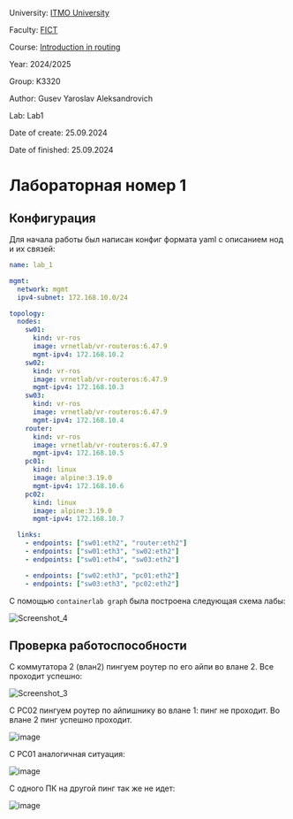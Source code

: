 University: [ITMO University](https://itmo.ru/ru/)

Faculty: [FICT](https://fict.itmo.ru)

Course: [Introduction in routing](https://github.com/itmo-ict-faculty/introduction-in-routing)

Year: 2024/2025

Group: K3320

Author: Gusev Yaroslav Aleksandrovich

Lab: Lab1

Date of create: 25.09.2024

Date of finished: 25.09.2024

# Лабораторная номер 1

## Конфигурация

Для начала работы был написан конфиг формата yaml с описанием нод и их связей:

```yaml
name: lab_1

mgmt:
  network: mgmt
  ipv4-subnet: 172.168.10.0/24

topology:
  nodes:
    sw01:
      kind: vr-ros
      image: vrnetlab/vr-routeros:6.47.9
      mgmt-ipv4: 172.168.10.2
    sw02:
      kind: vr-ros
      image: vrnetlab/vr-routeros:6.47.9
      mgmt-ipv4: 172.168.10.3
    sw03:
      kind: vr-ros
      image: vrnetlab/vr-routeros:6.47.9
      mgmt-ipv4: 172.168.10.4
    router:
      kind: vr-ros
      image: vrnetlab/vr-routeros:6.47.9
      mgmt-ipv4: 172.168.10.5
    pc01:
      kind: linux
      image: alpine:3.19.0
      mgmt-ipv4: 172.168.10.6
    pc02:
      kind: linux
      image: alpine:3.19.0
      mgmt-ipv4: 172.168.10.7

  links:
    - endpoints: ["sw01:eth2", "router:eth2"]
    - endpoints: ["sw01:eth3", "sw02:eth2"]
    - endpoints: ["sw01:eth4", "sw03:eth2"]

    - endpoints: ["sw02:eth3", "pc01:eth2"]
    - endpoints: ["sw03:eth3", "pc02:eth2"]
```

С помощью `containerlab graph` была построена следующая схема лабы:

![Screenshot_4](https://github.com/user-attachments/assets/ece3d7db-5d8d-4e4f-ac75-adec20923c59)

## Проверка работоспособности

С коммутатора 2 (влан2) пингуем роутер по его айпи во влане 2. Все проходит успешно:

![Screenshot_3](https://github.com/user-attachments/assets/d3428ad0-ab2e-4d81-ab04-5a322c1d1a9a)

С PC02 пингуем роутер по айпишнику во влане 1: пинг не проходит. Во влане 2 пинг успешно проходит.

![image](https://github.com/user-attachments/assets/6325721c-7b24-4cc7-b090-914a2d186fdc)

С PC01 аналогичная ситуация:

![image](https://github.com/user-attachments/assets/83643dea-f357-49ea-b7ca-cd8630dbf877)

С одного ПК на другой пинг так же не идет:

![image](https://github.com/user-attachments/assets/869877d2-04c2-4d37-b50a-02eb29453bda)




